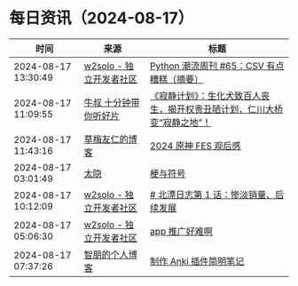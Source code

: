 ﻿# 每日资讯（2024-08-17）

|时间|来源|标题|
|---|---|---|
|2024-08-17 13:30:49|[w2solo - 独立开发者社区](https://w2solo.com/topics/feed)|[Python 潮流周刊 #65：CSV 有点糟糕（摘要）](https://w2solo.com/topics/4927)|
|2024-08-17 11:09:55|[牛叔 十分钟带你听好片](https://getpodcast.xyz/data/ximalaya/11534451.xml)|[《寂静计划》：生化犬致百人丧生，揭开权贵丑陋计划，仁川大桥变“寂静之地”！](https://www.ximalaya.com/sound/749421217)|
|2024-08-17 11:43:16|[草梅友仁的博客](https://blog.cmyr.ltd/atom.xml)|[2024 原神 FES 观后感](https://blog.cmyr.ltd/archives/dc64f04d.html)|
|2024-08-17 03:01:49|[太隐](https://wangyurui.com/feed.xml)|[梗与符号](https://wangyurui.com/posts/geng-yu-fu-hao-52874f8e)|
|2024-08-17 10:12:09|[w2solo - 独立开发者社区](https://w2solo.com/topics/feed)|[# 北漂日志第 1 话：惨淡销量、后续发展](https://w2solo.com/topics/4926)|
|2024-08-17 05:06:30|[w2solo - 独立开发者社区](https://w2solo.com/topics/feed)|[app 推广好难啊](https://w2solo.com/topics/4925)|
|2024-08-17 07:37:26|[智朋的个人博客](https://coffeelize.top/atom.xml)|[制作 Anki 插件简明笔记](https://coffeelize.top/posts/Short-Notes-on-Making-Anki-Plugins.html)|
